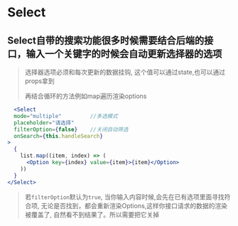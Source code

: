 # Select

## Select自带的搜索功能很多时候需要结合后端的接口，输入一个关键字的时候会自动更新选择器的选项

> 选择器选项必须和每次更新的数据挂钩, 这个值可以通过state,也可以通过props拿到
>
> 再结合循环的方法例如map遍历渲染options

```jsx
  <Select
  mode="multiple"         //多选模式
  placeholder="请选择"
  filterOption={false}    //关闭自动筛选
  onSearch={this.handleSearch}
>
  {
    list.map((item, index) => (
      <Option key={index} value={item}>{item}</Option>
    ))
  }
</Select>
```

> 若`filterOption`默认为`true`, 当你输入内容时候,会先在已有选项里面寻找符合项, 无论是否找到，都会重新渲染Options,这样你接口请求的数据的渲染被覆盖了, 自然看不到结果了。所以需要把它关掉

